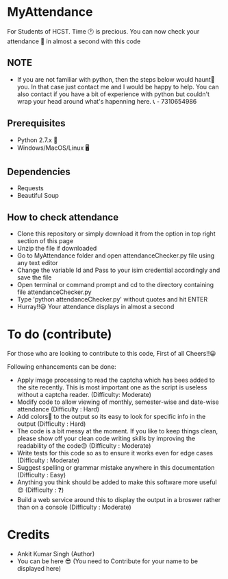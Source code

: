 # MyAttendance
For Students of HCST. Time 🕐 is precious. You can now check your attendance 💯 in almost a second with this code

## NOTE
- If you are not familiar with python, then the steps below would haunt👻 you. In that case just contact me and I would
be happy to help. You can also contact if you have a bit of experience with python but couldn't wrap your head around what's hapenning here.
📞 - 7310654986

## Prerequisites
- Python 2.7.x 🐍
- Windows/MacOS/Linux 🖥

## Dependencies
- Requests
- Beautiful Soup

## How to check attendance
- Clone this repository or simply download it from the option in top right section of this page
- Unzip the file if downloaded
- Go to MyAttendance folder and open attendanceChecker.py file using any text editor
- Change the variable Id and Pass to your isim credential accordingly and save the file
- Open terminal or command prompt and cd to the directory containing file attendanceChecker.py
- Type 'python attendanceChecker.py' without quotes and hit ENTER
- Hurray!!😃 Your attendance displays in almost a second

# To do (contribute)
For those who are looking to contribute to this code, First of all Cheers!!😀

Following enhancements can be done:
- Apply image processing to read the captcha which has bees added to the site recently. This is most important one as the script is useless without a captcha reader. (Difficulty: Moderate)
- Modify code to allow viewing of monthly, semester-wise and date-wise attendance (Difficulty : Hard)
- Add colors🌈 to the output so its easy to look for specific info in the output (Difficulty : Hard)
- The code is a bit messy at the moment. If you like to keep things clean, please show off your clean code writing skills by 
improving the readability of the code😌 (Difficulty : Moderate)
- Write tests for this code so as to ensure it works even for edge cases (Difficulty : Moderate)
- Suggest spelling or grammar mistake anywhere in this documentation (Difficulty : Easy)
- Anything you think should be added to make this software more useful😊 (Difficulty : ❓)
- Build a web service around this to display the output in a broswer rather than on a console (Difficulty : Moderate)

# Credits
- Ankit Kumar Singh (Author)
- You can be here 😎 (You need to Contribute for your name to be displayed here)
